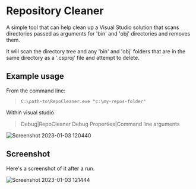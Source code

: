 
# Repository Cleaner

<p>A simple tool that can help clean up a Visual Studio solution that scans directories passed as arguments for 'bin' and 'obj' directories and removes them.</p>
<p>It will scan the directory tree and any 'bin' and 'obj' folders that are in the same directory as a '.csproj' file and attempt to delete.</p>

## Example usage

<p>From the command line:</p>

>`C:\path-to\RepoCleaner.exe "c:\my-repos-folder"`

<p>Within visual studio</p>

>Debug|RepoCleaner Debug Properties|Command line arguments

![Screenshot 2023-01-03 120440](https://user-images.githubusercontent.com/23365872/210354157-e3a55b69-d2d4-4cef-a806-532f1157a42b.png)

## Screenshot

<p>Here's a screenshot of it after a run.</p>

![Screenshot 2023-01-03 121444](https://user-images.githubusercontent.com/23365872/210355675-320074f9-fe4e-4370-a16d-6c99d2a816e0.png)
